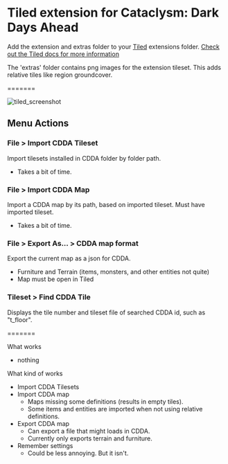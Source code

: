 # Tiled extension for Cataclysm: Dark Days Ahead

Add the extension and extras folder to your [Tiled](https://www.mapeditor.org/) extensions folder.
[Check out the Tiled docs for more information](https://doc.mapeditor.org/en/stable/reference/scripting/#script-extensions)

The 'extras' folder contains png images for the extension tileset. This adds relative tiles like region groundcover.

=======

![tiled_screenshot](https://user-images.githubusercontent.com/30750303/199577624-fcc35ebf-7ec3-4617-9c5e-3c670f156607.png)

## Menu Actions

### File > Import CDDA Tileset

Import tilesets installed in CDDA folder by folder path.

- Takes a bit of time.

### File > Import CDDA Map

Import a CDDA map by its path, based on imported tileset. Must have imported tileset.

- Takes a bit of time.

### File > Export As... > CDDA map format

Export the current map as a json for CDDA.

- Furniture and Terrain (items, monsters, and other entities not quite)
- Map must be open in Tiled

### Tileset > Find CDDA Tile

Displays the tile number and tileset file of searched CDDA id, such as "t_floor".

=======

What works

- nothing

What kind of works

- Import CDDA Tilesets
- Import CDDA map
  - Maps missing some definitions (results in empty tiles).
  - Some items and entities are imported when not using relative definitions.
- Export CDDA map
  - Can export a file that might loads in CDDA.
  - Currently only exports terrain and furniture.
- Remember settings
  - Could be less annoying. But it isn't.
